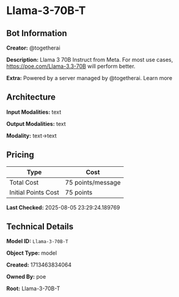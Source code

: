 # Llama-3-70B-T

## Bot Information

**Creator:** @togetherai

**Description:** Llama 3 70B Instruct from Meta. For most use cases, https://poe.com/Llama-3.3-70B will perform better.

**Extra:** Powered by a server managed by @togetherai. Learn more


## Architecture

**Input Modalities:** text

**Output Modalities:** text

**Modality:** text->text


## Pricing

| Type | Cost |
|------|------|
| Total Cost | 75 points/message |
| Initial Points Cost | 75 points |

**Last Checked:** 2025-08-05 23:29:24.189769


## Technical Details

**Model ID:** `Llama-3-70B-T`

**Object Type:** model

**Created:** 1713463834064

**Owned By:** poe

**Root:** Llama-3-70B-T
